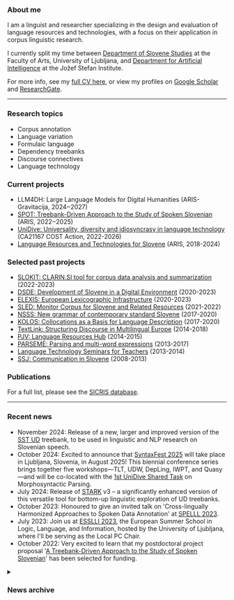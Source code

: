 ### About me
I am a linguist and researcher specializing in the design and evaluation of language resources and technologies, with a focus on their application in corpus linguistic research.

I currently split my time between [Department of Slovene Studies](https://slov.ff.uni-lj.si/en) at the Faculty of Arts, University of Ljubljana, and [Department for Artificial Intelligence](https://ailab.ijs.si/) at the Jožef Stefan Institute.

For more info, see my <a href="https://kajad.github.io/pdf/cv_kd_en_092021.pdf" target="_blank">full CV here</a>, or view my profiles on [Google Scholar](https://scholar.google.com/citations?user=KWq-H4AAAAAJ&hl=en) and [ResearchGate](https://www.researchgate.net/profile/Kaja-Dobrovoljc).

---
### Research topics
- Corpus annotation
- Language variation
- Formulaic language
- Dependency treebanks
- Discourse connectives
- Language technology

### Current projects
- LLM4DH: Large Language Models for Digital Humanities (ARIS-Gravitacija, 2024‒2027)
- [SPOT: Treebank-Driven Approach to the Study of Spoken Slovenian](https://spot.ff.uni-lj.si/en) (ARIS, 2022‒2025)
- [UniDive: Universality, diversity and idiosyncrasy in language technology](https://www.cost.eu/actions/CA21167/) (CA21167 COST Action, 2022-2026)
- [Language Resources and Technologies for Slovene](https://cris.cobiss.net/ecris/si/en/project/17683) (ARIS, 2018-2024)

### Selected past projects
- [SLOKIT: CLARIN.SI tool for corpus data analysis and summarization](https://slokit.ijs.si/) (2022-2023)
- [DSDE: Development of Slovene in a Digital Environment](https://slovenscina.eu/en) (2020-2023)
- [ELEXIS: European Lexicographic Infrastructure](https://elex.is/) (2020-2023)
- [SLED: Monitor Corpus for Slovene and Related Resources](http://sled.ijs.si/) (2021-2022)
- [NSSS: New grammar of contemporary standard Slovene](https://slovnica.ijs.si/?lang=en) (2017-2020)
- [KOLOS: Collocations as a Basis for Language Description](https://www.cjvt.si/kolos/en/) (2017-2020)
- [TextLink: Structuring Discourse in Multilingual Europe](http://www.textlink.ii.metu.edu.tr/) (2014-2018)
- [PJV: Language Resources Hub](https://viri.trojina.si/) (2014-2015)
- [PARSEME: Parsing and multi-word expressions](https://typo.uni-konstanz.de/parseme/) (2013-2017)
- [Language Technology Seminars for Teachers](http://ucitelji.sdjt.si/) (2013-2014)
- [SSJ: Communication in Slovene](http://eng.slovenscina.eu/) (2008-2013)


### Publications

For a full list, please see the [SICRIS database](https://bib.cobiss.net/bibliographies/si/webBiblio/bib201_20220608_100848_36491.html).

---
### Recent news

- November 2024: Release of a new, larger and improved version of the [SST UD](https://github.com/UniversalDependencies/UD_Slovenian-SST) treebank, to be used in linguistic and NLP research on Slovenian speech.
- October 2024: Excited to announce that [SyntaxFest 2025](https://syntaxfest.github.io/syntaxfest25/) will take place in Ljubljana, Slovenia, in August 2025! This biennial conference series brings together five workshops—TLT, UDW, DepLing, IWPT, and Quasy—and will be co-located with the [1st UniDive Shared Task](https://unidive.lisn.upsaclay.fr/doku.php?id=other-events:msp) on Morphosyntactic Parsing.
- July 2024: Release of [STARK](https://github.com/clarinsi/STARK) v3 – a significantly enhanced version of this versatile tool for bottom-up linguistic exploration of UD treebanks. 
- October 2023: Honoured to give an invited talk on 'Cross-lingually Harmonized Approaches to Spoken Data Annotation' at [SPELLL 2023](https://www.spelll.org/SPELLL2023/index.html).
- July 2023: Join us at [ESSLLI 2023](https://2023.esslli.eu/), the European Summer School in Logic, Language, and Information, hosted by the University of Ljubljana, where I'll be serving as the Local PC Chair.
- October 2022: Very excited to learn that my postdoctoral project proposal '[A Treebank-Driven Approach to the Study of Spoken Slovenian](https://spot.ff.uni-lj.si/en)' has been selected for funding.

<details>
<summary><h3>News archive</h3></summary>

 <li>September 2022: Kick-off meeting of the <a href="https://www.cost.eu/actions/CA21167/">UniDive COST Action</a> on universality, diversity, and idiosyncrasy in language technology. I am honoured to have been elected as a co-leader of the <a href="https://unidive.lisn.upsaclay.fr/doku.php?id=wg1:wg1">WG1 on Corpus Annotation</a>.</li>
<li>May 2022: Looking forward to the <a href="https://lrec2022.lrec-conf.org/en/">LREC 2022</a> in Marseille where I will be presenting a paper on spoken language treebanks (main conference) and a paper on the SSJ treebank extension (<a href="https://cemantix.org/workshops/law/xvi/">LAW</a> workshop).</li>
<li>March 2022: I was invited as a speaker at the <a href="https://www.esfri.eu/esfri-events/esfri-20years-conference?qt-event=1#qt-event">ESFRI 20th anniversary conference</a> to present the <a href="https://www.clarin.eu/">CLARIN</a> infrastructure and its impact on my research work. The presentation was also featured as a <a href="https://www.clarin.eu/impact-stories/open-language-resources-smarter-artificial-intelligence">CLARIN Impact Story</a>.</li>
<li>October 2021: Kick-off meeting for project <a href="http://sled.ijs.si/">SLED: Monitor Corpus for Slovene and Related Language Resources</a>.</li>
<li>July 2021: Launch of the DSDE <a href="https://universaldependencies.org/">Universal Dependencies</a> annotation campaign aiming at 5,000 new manually parsed sentences for Slovenian.</li>
<li>April 2021: I co-organized the <a href="https://gitlab.com/ceramisch/eacl21diversity/-/wikis/EACL-2021-language-diversity-panel-and-games">EACL 2021 Language Diversity Games</a> as part of the Language Diversity Panel and Games event at EACL 2021.</li>
<li>March 2021: I joined the <a href="https://slovenscina.eu/en">Development of Slovene in a Digital Environment</a> project to work on SSJ UD treebank extension, CLASSLA-Stanza pipeline evaluation and GOS spoken corpus concordancer.</li>
 
</details>

